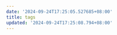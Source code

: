 ```yaml
---
date: '2024-09-24T17:25:05.527685+08:00'
title: tags
updated: '2024-09-24T17:25:08.794+08:00'
---
```

